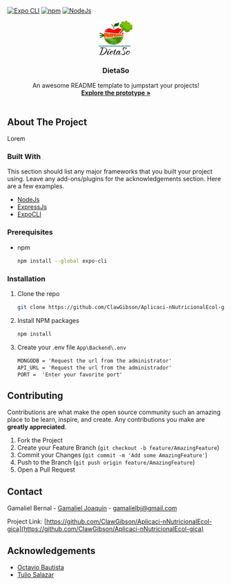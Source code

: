 [![Expo CLI](https://img.shields.io/badge/Expo%20CLI-v4.1.6-blue.svg)](https://docs.expo.io/)
[![npm](https://img.shields.io/badge/npm-v6.14.8-lightgrey.svg)](https://www.npmjs.com/)
[![NodeJs](https://img.shields.io/badge/NodeJs-v14.15.1-green.svg)](https://nodejs.org/dist/v14.15.1/docs/api/)
<p align="center">
  <a href="https://github.com/othneildrew/Best-README-Template">
    <img src="images/app-logo_v2.png" alt="Logo" width="80" height="80">
  </a>

  <h3 align="center">DietaSo</h3>

  <p align="center">
    An awesome README template to jumpstart your projects!
    <br />
    <a href="https://www.figma.com/proto/gRJRtkQBGebLt9kRrsC6SV/Mobile-design?node-id=1%3A3&viewport=308%2C200%2C0.141961008310318&scaling=scale-down"><strong>Explore the prototype »</strong></a>
    <br />
    <br />
  </p>
</p>

<!-- ABOUT THE PROJECT -->
## About The Project
Lorem

### Built With

This section should list any major frameworks that you built your project using. Leave any add-ons/plugins for the acknowledgements section. Here are a few examples.
* [NodeJs](https://nodejs.org/en/)
* [ExpressJs](https://expressjs.com/)
* [ExpoCLI](https://docs.expo.io/)

### Prerequisites
* npm
  ```sh
  npm install --global expo-cli
  ```

### Installation

1. Clone the repo
   ```sh
   git clone https://github.com/ClawGibson/Aplicaci-nNutricionalEcol-gica.git
   ```
2. Install NPM packages
   ```sh
   npm install
   ```
3. Create your .env file `App\Backend\.env`
   ```.env
   MONGODB = 'Request the url from the administrator'
   API_URL = 'Request the url from the administrador'
   PORT =  'Enter your favorite port'
   ```

<!-- CONTRIBUTING -->
## Contributing

Contributions are what make the open source community such an amazing place to be learn, inspire, and create. Any contributions you make are **greatly appreciated**.

1. Fork the Project
2. Create your Feature Branch (`git checkout -b feature/AmazingFeature`)
3. Commit your Changes (`git commit -m 'Add some AmazingFeature'`)
4. Push to the Branch (`git push origin feature/AmazingFeature`)
5. Open a Pull Request


<!-- CONTACT -->
## Contact

Gamaliel Bernal - [Gamaliel Joaquín](https://www.facebook.com/JakousiClaw/) - gamalielbj@gmail.com

Project Link: [https://github.com/ClawGibson/Aplicaci-nNutricionalEcol-gica](https://github.com/ClawGibson/Aplicaci-nNutricionalEcol-gica)



<!-- ACKNOWLEDGEMENTS -->
## Acknowledgements
* [Octavio Bautista](https://github.com/OctavioBautista)
* [Tulio Salazar](https://github.com/TulioA)
